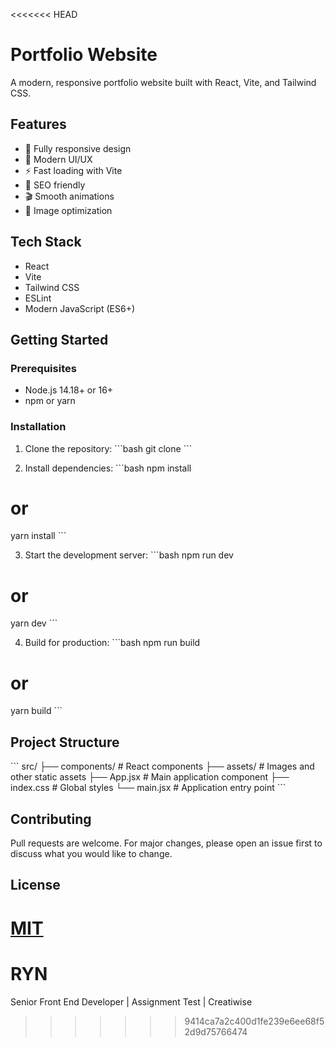 <<<<<<< HEAD
# Portfolio Website

A modern, responsive portfolio website built with React, Vite, and Tailwind CSS.

## Features

- 📱 Fully responsive design
- 🎨 Modern UI/UX
- ⚡ Fast loading with Vite
- 🎯 SEO friendly
- 🎬 Smooth animations
- 📸 Image optimization

## Tech Stack

- React
- Vite
- Tailwind CSS
- ESLint
- Modern JavaScript (ES6+)

## Getting Started

### Prerequisites

- Node.js 14.18+ or 16+
- npm or yarn

### Installation

1. Clone the repository:
\`\`\`bash
git clone <your-repo-url>
\`\`\`

2. Install dependencies:
\`\`\`bash
npm install
# or
yarn install
\`\`\`

3. Start the development server:
\`\`\`bash
npm run dev
# or
yarn dev
\`\`\`

4. Build for production:
\`\`\`bash
npm run build
# or
yarn build
\`\`\`

## Project Structure

\`\`\`
src/
  ├── components/     # React components
  ├── assets/        # Images and other static assets
  ├── App.jsx        # Main application component
  ├── index.css      # Global styles
  └── main.jsx       # Application entry point
\`\`\`

## Contributing

Pull requests are welcome. For major changes, please open an issue first to discuss what you would like to change.

## License

[MIT](https://choosealicense.com/licenses/mit/)
=======
# RYN
Senior Front End Developer | Assignment Test | Creatiwise
>>>>>>> 9414ca7a2c400d1fe239e6ee68f52d9d75766474
